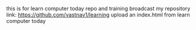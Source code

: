 this is for learn computer today repo and training
broadcast my repository link: https://github.com/vastnav1/learning
upload an index.html from learn computer today
